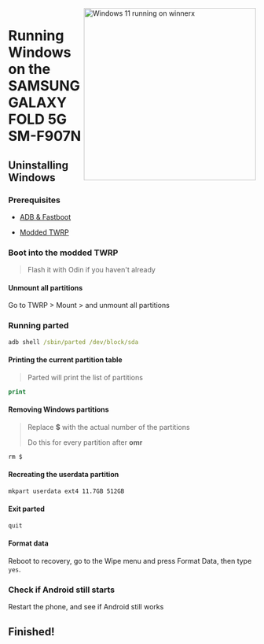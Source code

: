 <img align="right" src="https://github.com/galaxysollector/woa-winnerx/blob/main/winnerx.png" width="350" alt="Windows 11 running on winnerx">

# Running Windows on the SAMSUNG GALAXY FOLD 5G SM-F907N

## Uninstalling Windows

### Prerequisites
- [ADB & Fastboot](https://developer.android.com/studio/releases/platform-tools)

- [Modded TWRP](https://github.com/galaxysollector/woa-winnerx/releases/tag/Recovery)

### Boot into the modded TWRP
> Flash it with Odin if you haven't already

#### Unmount all partitions
Go to TWRP > Mount > and unmount all partitions

### Running parted
```cmd
adb shell /sbin/parted /dev/block/sda
```

#### Printing the current partition table
> Parted will print the list of partitions
```cmd
print
```

#### Removing Windows partitions
> Replace **$** with the actual number of the partitions
>
> Do this for every partition after **omr**
```cmd
rm $
```

#### Recreating the userdata partition
```cmd
mkpart userdata ext4 11.7GB 512GB
```

#### Exit parted
```cmd
quit
```

#### Format data
Reboot to recovery, go to the Wipe menu and press Format Data, 
then type `yes`.

### Check if Android still starts
Restart the phone, and see if Android still works

## Finished!


















































